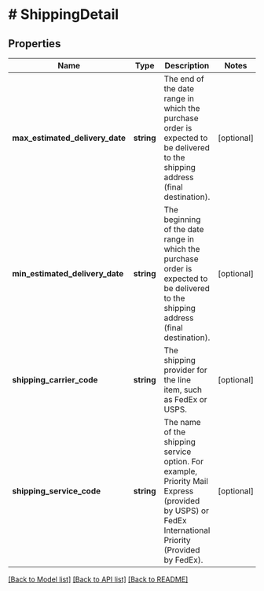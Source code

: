 # # ShippingDetail

## Properties

Name | Type | Description | Notes
------------ | ------------- | ------------- | -------------
**max_estimated_delivery_date** | **string** | The end of the date range in which the purchase order is expected to be delivered to the shipping address (final destination). | [optional]
**min_estimated_delivery_date** | **string** | The beginning of the date range in which the purchase order is expected to be delivered to the shipping address (final destination). | [optional]
**shipping_carrier_code** | **string** | The shipping provider for the line item, such as FedEx or USPS. | [optional]
**shipping_service_code** | **string** | The name of the shipping service option. For example, Priority Mail Express (provided by USPS) or FedEx International Priority (Provided by FedEx). | [optional]

[[Back to Model list]](../../README.md#models) [[Back to API list]](../../README.md#endpoints) [[Back to README]](../../README.md)
